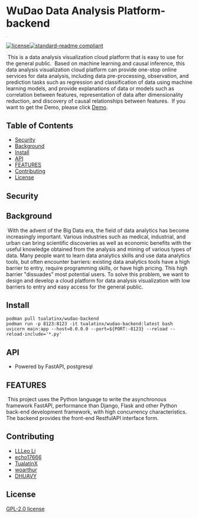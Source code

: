 # WuDao Data Analysis Platform-backend

<img src="https://pic.imgdb.cn/item/627e1e5a0947543129a2d970.jpg" style="zoom:10%;" />

[![license](https://img.shields.io/badge/release-v1.0.0-<green>)](LICENSE)[![standard-readme compliant](https://img.shields.io/badge/license-MIT-<blue>)](https://github.com/RichardLitt/standard-readme)

​	This is a data analysis visualization cloud platform that is easy to use for the general public.
​	Based on machine learning and causal inference, this data analysis visualization cloud platform can provide one-stop online services for data analysis, including data pre-processing, observation, and prediction tasks such as regression and classification of data using machine learning models, and provide explanations of data or models such as correlation between features, representation of data after dimensionality reduction, and discovery of causal relationships between features.
​	If you want to get the Demo, please click [Demo](https://wudao.netlify.app/).

## Table of Contents

- [Security](#security)
- [Background](#background)
- [Install](#install)
- [API](#api)
- [FEATURES](#FEATURES)
- [Contributing](#contributing)
- [License](#license)

## Security



## Background

​	With the advent of the Big Data era, the field of data analytics has become increasingly important. Various industries such as medical, industrial, and urban can bring scientific discoveries as well as economic benefits with the useful knowledge obtained from the analysis and mining of various types of data. Many people want to learn data analytics skills and use data analytics tools, but often encounter barriers: existing data analytics tools have a high barrier to entry, require programming skills, or have high pricing. This high barrier "dissuades" most potential users. To solve this problem, we want to design and develop a cloud platform for data analysis visualization with low barriers to entry and easy access for the general public.

## Install

```
podman pull tualatinx/wudao-backend
podman run -p 8123:8123 -it tualatinx/wudao-backend:latest bash
uvicorn main:app --host=0.0.0.0 --port=${PORT:-8123} --reload --reload-include='*.py'
```

## API

- Powered by FastAPI, postgresql

## FEATURES

​	This project uses the Python language to write the asynchronous framework FastAPI, performance than Django, Flask and other Python back-end development framework, with high concurrency characteristics. The backend provides the front-end RestfulAPI interface form.

## Contributing

- [LLLeo Li](https://github.com/LLLeoLi)
- [echo17666](https://github.com/echo17666)
- [TualatinX](https://github.com/TualatinX)
- [woarthur](https://github.com/woarthur)
- [DHUAVY](https://github.com/DHUAVY)

## License

[GPL-2.0 license](./LICENSE)



